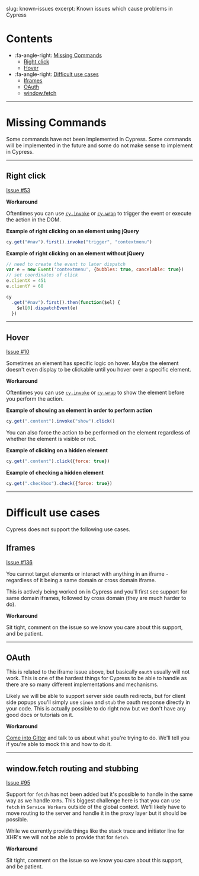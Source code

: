 slug: known-issues
excerpt: Known issues which cause problems in Cypress

# Contents

- :fa-angle-right: [Missing Commands](#missing-dom-action-commands)
  - [Right click](#right-click)
  - [Hover](#hover)
- :fa-angle-right: [Difficult use cases](#missing-dom-action-commands)
  - [Iframes](#iframes)
  - [OAuth](#oauth)
  - [window.fetch](#window-fetch-routing-and-stubbing)

***

# Missing Commands

Some commands have not been implemented in Cypress. Some commands will be implemented in the future and some do not make sense to implement in Cypress.

***

## Right click

[Issue #53](https://github.com/cypress-io/cypress/issues/53)

**Workaround**

Oftentimes you can use [`cy.invoke`](https://on.cypress.io/api/invoke) or [`cy.wrap`](https://on.cypress.io/api/wrap) to trigger the event or execute the action in the DOM.

**Example of right clicking on an element using jQuery**
```javascript
cy.get("#nav").first().invoke("trigger", "contextmenu")
```

**Example of right clicking on an element without jQuery**
```javascript
// need to create the event to later dispatch
var e = new Event('contextmenu', {bubbles: true, cancelable: true})
// set coordinates of click
e.clientX = 451
e.clientY = 68

cy
  .get("#nav").first().then(function($el) {
    $el[0].dispatchEvent(e)
  })
```

***

## Hover

[Issue #10](https://github.com/cypress-io/cypress/issues/10)

Sometimes an element has specific logic on hover. Maybe the element doesn't even display to be clickable until you hover over a specific element.

**Workaround**

Oftentimes you can use [`cy.invoke`](https://on.cypress.io/api/invoke) or [`cy.wrap`](https://on.cypress.io/api/wrap) to show the element before you perform the action.

**Example of showing an element in order to perform action**
```javascript
cy.get(".content").invoke("show").click()
```

You can also force the action to be performed on the element regardless of whether the element is visible or not.

**Example of clicking on a hidden element**
```javascript
cy.get(".content").click({force: true})
```

**Example of checking a hidden element**
```javascript
cy.get(".checkbox").check({force: true})
```

***

# Difficult use cases

Cypress does not support the following use cases.

## Iframes

[Issue #136](https://github.com/cypress-io/cypress/issues/136)

You cannot target elements or interact with anything in an iframe - regardless of it being a same domain or cross domain iframe.

This is actively being worked on in Cypress and you'll first see support for same domain iframes, followed by cross domain (they are much harder to do).

**Workaround**

Sit tight, comment on the issue so we know you care about this support, and be patient.

***

## OAuth

This is related to the iframe issue above, but basically `oauth` usually will not work. This is one of the hardest things for Cypress to be able to handle as there are so many different implementations and mechanisms.

Likely we will be able to support server side oauth redirects, but for client side popups you'll simply use `sinon` and `stub` the oauth response directly in your code. This is actually possible to do right now but we don't have any good docs or tutorials on it.

**Workaround**

[Come into Gitter](https://gitter.im/cypress-io/cypress) and talk to us about what you're trying to do. We'll tell you if you're able to mock this and how to do it.

***

## window.fetch routing and stubbing

[Issue #95](https://github.com/cypress-io/cypress/issues/95)

Support for `fetch` has not been added but it's possible to handle in the same way as we handle `XHRs`. This biggest challenge here is that you can use `fetch` in `Service Workers` outside of the global context. We'll likely have to move routing to the server and handle it in the proxy layer but it should be possible.

While we currently provide things like the stack trace and initiator line for XHR's we will not be able to provide that for `fetch`.

**Workaround**

Sit tight, comment on the issue so we know you care about this support, and be patient.
